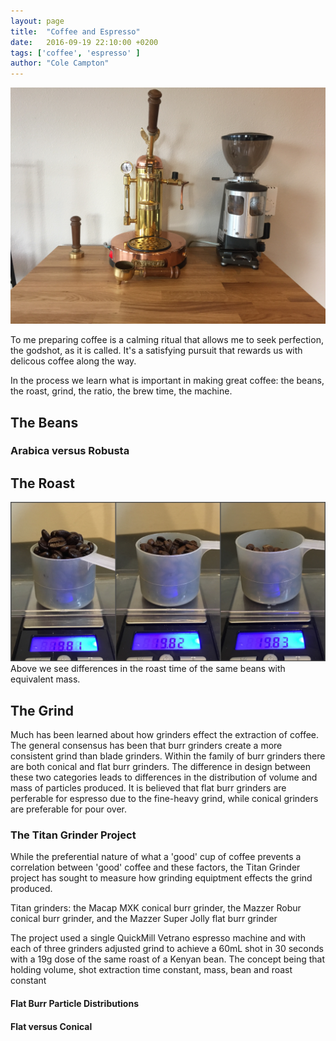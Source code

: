 ```yaml
---
layout: page
title:  "Coffee and Espresso"
date:   2016-09-19 22:10:00 +0200
tags: ['coffee', 'espresso' ]
author: "Cole Campton"
---
```


![](images/elektra.JPG)

To me preparing coffee is a calming ritual that allows me to seek perfection, the godshot, as it is called. It's a satisfying pursuit that rewards us with delicous coffee along the way. 

In the process we learn what is important in making great coffee: the beans, the roast, grind, the ratio, the brew time, the machine. 
## The Beans
### Arabica versus Robusta

## The Roast
![](images/weightvvol.jpeg)
Above we see differences in the roast time of the same beans with equivalent mass.
## The Grind
Much has been learned about how grinders effect the extraction of coffee. The general consensus has been that burr grinders create a more consistent grind than blade grinders. 
Within the family of burr grinders there are both conical and flat burr grinders. The difference in design between these two categories leads to differences in the distribution of volume and mass of particles produced. It is believed that flat burr grinders are perferable for espresso due to the fine-heavy grind, while conical grinders are preferable for pour over. 

### The Titan Grinder Project
While the preferential nature of what a 'good' cup of coffee prevents a correlation between 'good' coffee and these factors, the Titan Grinder project has sought to measure how grinding equiptment effects the grind produced.

Titan grinders: the Macap MXK conical burr grinder, the Mazzer Robur conical burr grinder, and the Mazzer Super Jolly flat burr grinder

The project used a single QuickMill Vetrano espresso machine and with each of three grinders adjusted grind to achieve a 60mL shot in 30 seconds with a 19g dose of the same roast of a Kenyan bean. The concept being that holding volume, shot extraction time constant, mass, bean and roast constant 
#### Flat Burr Particle Distributions


#### Flat versus Conical

